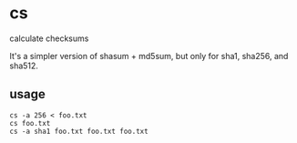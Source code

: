 # cs

calculate checksums

It's a simpler version of shasum + md5sum, but only for sha1, sha256, and
sha512.

## usage

    cs -a 256 < foo.txt
    cs foo.txt
    cs -a sha1 foo.txt foo.txt foo.txt
